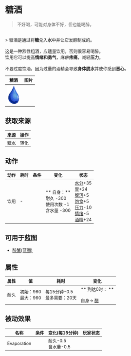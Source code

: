 # 糖酒  
> 不好喝，可能对身体不好，但也能喝醉。  
<br>  
> 糖酒是通过将<b>糖</b>兑入<b>水</b>中并让它发酵制成的。<br><br>这是一种烈性粗酒，应适量饮用，否则很容易喝醉。<br>饮用它可以提高<b>情绪和勇气</b>，麻痹<b>疼痛</b>，减轻<b>压力</b>。<br><br>不要过度饮酒，因为过量的酒精会导致<b>身体脱水</b>并使你感到<b>恶心</b>。  
  
  糖酒  |   图片   
 ----  |  ----:   
   |  <img decoding="async" src="Sprite/Thirst.png" href="a.md" style="max-width:300px;max-height:300px;">   
  
## 获取来源  
来源  |  操作  
----  |  ----  
[糖水](LQ_SugarWater.md)  |  转化  
## 动作  
动作  |  耗时  |  条件  |  变化  |  状态  
----  |  ----  |  ----  |  ----  |  ----  
饮用<br>  |  -  |    |  ** 自身：**<br>耐久  -300<br>使用次数  -1<br>含水量  -300  |  [水分](Hydration.md)+35<br>[胃](Stomach.md)+24<br>[腹泻](Diarrhoea.md)+5<br>[饱食](Satiation.md)+5<br>[压力](Stress.md)-10<br>[情绪](Morale.md)-5<br>[酒精](Alcohol.md)+24  
## 可用于蓝图  
- [醉蟹(蓝图)](Bp_DrunkenCrab.md)  
  
  
## 属性   
属性  |  值  |  耗时  |  变化  
----  |  ----  |  ----  |  ----  
耐久  |  初始：960<br>最大：960  |  每15分钟-0.5<br>最多需要：20天  |  ** 到达0时： **<br><br>自身→ [醋](LQ_Vinegar.md)  
## 被动效果  
名称  |  条件  |  变化(每15分钟)  |  玩家状态  
----  |  ----  |  ----  |  ----  
Evaporation  |    |  耐久-0.5<br>含水量-0.5  |    


<script>document.title="糖酒 - 卡牌生存百科 Card Survival Wiki";</script>